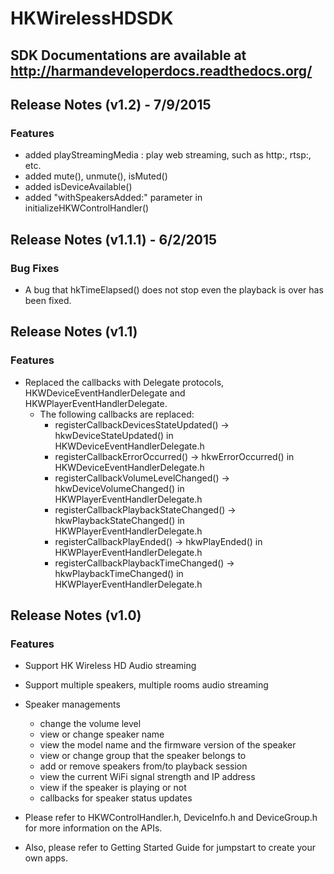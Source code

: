 # HKWirelessHDSDK

SDK Documentations are available at http://harmandeveloperdocs.readthedocs.org/
----

## Release Notes (v1.2) - 7/9/2015
### Features
* added playStreamingMedia : play web streaming, such as http:, rtsp:, etc.
* added mute(), unmute(), isMuted()
* added isDeviceAvailable()
* added "withSpeakersAdded:" parameter in initializeHKWControlHandler()

## Release Notes (v1.1.1) - 6/2/2015
### Bug Fixes
* A bug that hkTimeElapsed() does not stop even the playback is over has been fixed.


## Release Notes (v1.1)
### Features
* Replaced the callbacks with Delegate protocols, HKWDeviceEventHandlerDelegate and HKWPlayerEventHandlerDelegate.
  - The following callbacks are replaced:
    - registerCallbackDevicesStateUpdated() -> hkwDeviceStateUpdated() in HKWDeviceEventHandlerDelegate.h
    - registerCallbackErrorOccurred() -> hkwErrorOccurred() in HKWDeviceEventHandlerDelegate.h
    - registerCallbackVolumeLevelChanged() -> hkwDeviceVolumeChanged() in HKWPlayerEventHandlerDelegate.h
    - registerCallbackPlaybackStateChanged() -> hkwPlaybackStateChanged() in HKWPlayerEventHandlerDelegate.h
    - registerCallbackPlayEnded() -> hkwPlayEnded() in HKWPlayerEventHandlerDelegate.h
    - registerCallbackPlaybackTimeChanged() -> hkwPlaybackTimeChanged() in HKWPlayerEventHandlerDelegate.h
    

## Release Notes (v1.0)

### Features
* Support HK Wireless HD Audio streaming
* Support multiple speakers, multiple rooms audio streaming
* Speaker managements
  - change the volume level
  - view or change speaker name
  - view the model name and the firmware version of the speaker
  - view or change group that the speaker belongs to
  - add or remove speakers from/to playback session
  - view the current WiFi signal strength and IP address
  - view if the speaker is playing or not
  - callbacks for speaker status updates


* Please refer to HKWControlHandler.h, DeviceInfo.h and DeviceGroup.h for more information on the APIs.

* Also, please refer to Getting Started Guide for jumpstart to create your own apps.
